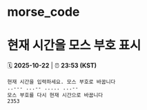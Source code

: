 # morse_code
# 현재 시간을 모스 부호 표시
<!-- MORSE_TIME_START -->
🗓️ **2025-10-22** | ⏰ **23:53 (KST)**

```
현재 시간을 입력하세요. 모스 부호로 바꿉니다
..--- ...-- ..... ...--
모스 부호를 다시 현재 시간으로 바꿉니다
2353
```
<!-- MORSE_TIME_END -->
